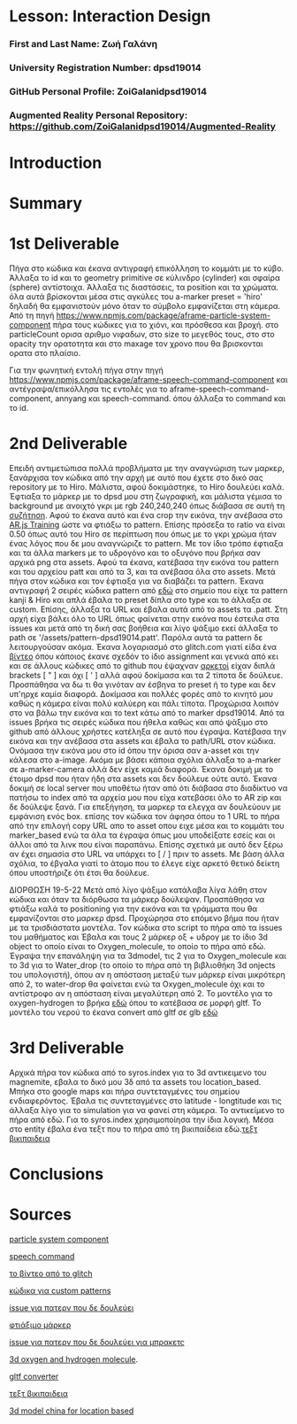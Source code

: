 # Lesson: Interaction Design

### First and Last Name: Ζωή Γαλάνη
### University Registration Number: dpsd19014
### GitHub Personal Profile: ZoiGalanidpsd19014
### Augmented Reality Personal Repository: https://github.com/ZoiGalanidpsd19014/Augmented-Reality

# Introduction

# Summary


# 1st Deliverable

Πήγα στο κώδικα και έκανα αντιγραφή επικόλληση το κομμάτι με το κύβο. Άλλαξα το id και το geometry primitive σε κύλινδρο (cylinder) και σφαίρα (sphere) αντίστοιχα. Άλλαξα τις διαστάσεις, τα position και τα χρώματα. όλα αυτά βρίσκονται μέσα στις αγκύλες του a-marker preset = 'hiro' δηλαδή θα εμφανιστούν μόνο όταν το σύμβολο εμφανίζεται στη κάμερα. Από τη πηγή https://www.npmjs.com/package/aframe-particle-system-component πήρα τους κώδικες για το χιόνι, και πρόσθεσα και βροχή. στο particleCount ορισα αριθμο νιφαδων, στο size το μεγεθός τους, στο στο opacity την ορατοτητα και στο maxage τον χρονο που θα βρισκονται ορατα στο πλαίσιο.

Για την φωνητική εντολή πήγα στην πηγή https://www.npmjs.com/package/aframe-speech-command-component και αντέγραψα/επικόλλησα τις εντολές για το aframe-speech-command-component, annyang και speech-command.
  όπου άλλαξα το command και το id.


# 2nd Deliverable

Eπειδή αντιμετώπισα πολλά προβλήματα με την αναγνώριση των μαρκερ, ξανάρχισα τον κώδικα από την αρχή με αυτό που έχετε στο δικό σας repository με το Hiro. Μάλιστα, αφού δοκιμάστηκε, το Hiro δουλεύει καλά. Έφτιαξα το μάρκερ με το dpsd μου στη ζωγραφική, και μάλιστα γέμισα το background με ανοιχτό γκρι με rgb 240,240,240 όπως διάβασα σε αυτή τη <a href="https://github.com/jeromeetienne/AR.js/issues/164#issuecomment-328830663">συζήτηση</a>. Αφού το έκανα αυτό και ένα crop την εικόνα, την ανέβασα στο  <a href="https://jeromeetienne.github.io/AR.js/three.js/examples/marker-training/examples/generator.html">AR.js Training</a> ώστε να φτιάξω το pattern. Επίσης πρόσεξα το ratio να είναι 0.50 όπως αυτό του Hiro σε περίπτωση που όπως με το γκρι χρώμα ήταν ένας λόγος που δε μου αναγνώριζε το pattern. Με τον ίδιο τρόπο έφτιαξα και τα άλλα markers με το υδρογόνο και το οξυγόνο που βρήκα σαν αρχικά png στα assets. Αφού τα έκανα, κατέβασα την εικόνα του pattern και του αρχείου patt και από τα 3, και τα ανέβασα όλα στο assets. Μετά πήγα στον κώδικα και τον έφτιαξα για να διαβάζει τα pattern. Έκανα αντιγραφή 2 σειρές κώδικα pattern από  <a href="https://aframe.io/blog/arjs/">εδώ</a> στο σημείο που είχε τα pattern kanji & Hiro και απλά έβαλα το preset δίπλα στο type και το άλλαξα σε custom. Επίσης, άλλαξα τα URL και έβαλα αυτά από το assets τα .patt. Στη αρχή είχα βάλει όλο το URL όπως φαίνεται στην εικόνα που έστειλα στα issues και μετά από τη δική σας βοήθεια και λίγο ψάξιμο εκεί άλλαξα το path σε '/assets/pattern-dpsd19014.patt'. Παρόλα αυτά τα pattern δε λειτουργούσαν ακόμα. Έκανα λογαριασμό στο glitch.com γιατί είδα ένα <a href="https://www.youtube.com/watch?v=xXJ5KDMlcJQ">βίντεο</a> όπου κάποιος έκανε σχεδόν το ίδιο assignment 
 και γενικά από κει και σε άλλους κώδικες από το github που έψαχναν <a href="https://github.com/jeromeetienne/AR.js/issues/164#issuecomment-332065686">αρκετοί</a> είχαν διπλά brackets [ " ] και όχι [ ' ] αλλά αφού δοκίμασα και τα 2 τίποτα δε δούλευε. Προσπάθησα να δω τι θα γινόταν αν έσβηνα το preset ή το type και δεν υπ'ηρχε καμία διαφορά. Δοκίμασα και πολλές φορές από το κινητό μου καθώς η κάμερα είναι πολύ καλύερη και πάλι τίποτα. Προχώρισα λοιπόν στο να βάλω την εικόνα και το text κάτω από το marker dpsd19014. Από τα issues βρήκα τις σειρές κώδικα που ήθελα καθώς και από ψάξιμο στο github από άλλους χρήστες κατέληξα σε αυτό που έγραψα. Κατέβασα την εικόνα και την ανέβασα στα assets και έβαλα το path/URL στον κώδικα. Ονόμασα την εικόνα μου στο id όπου την όρισα σαν a-asset και την κάλεσα στο a-image. Ακόμα με βάσει κάποια σχόλια άλλαξα το a-marker σε a-marker-camera αλλά δεν είχε καμιά διαφορά. Έκανα δοκιμή με το έτοιμο dpsd που ήταν ήδη στα assets και δεν δούλευε ούτε αυτό. Έκανα δοκιμή σε local server που υποθέτω ήταν από ότι διάβασα στο διαδίκτυο να πατήσω το index από τα αρχεία μου που είχα κατεβάσει όλο το AR zip και δε δούλεψε ξανά. Για επεξήγηση, τα μαρκερ τα ελεγχα αν δουλεύουν με εμφάνιση ενός box. επίσης τον κώδικα τον άφησα όπου το 1 URL το πήρα από την επιλογή copy URL απο το asset οπου ειχε μέσα και το κομμάτι του marker_based ενώ τα άλα τα έγραψα όπως μου υποδείξατε εσείς και οι άλλοι από τα λινκ που είναι παραπάνω. Επίσης σχετικά με αυτό δεν ξέρω αν έχει σημασία στο URL να υπάρχει το [ / ] πριν το assets. Με βάση άλλα σχόλια, το έβγαλα γιατί το άτομο που το έλεγε είχε αρκετό θετικό δείκτη όπου υποστήριζε ότι έτσι θα δούλευε. 
 
ΔΙΟΡΘΩΣΗ 19-5-22
Μετά από λίγο ψάξιμο κατάλαβα λίγα λάθη στον κώδικα και όταν τα διόρθωσα τα μάρκερ δούλεψαν. Προσπάθησα να φτιάξω καλά το positioning για την εικόνα και τα γράμματα που θα εμφανίζονται στο μαρκερ dpsd. Προχώρησα στο επόμενο βήμα που ήταν με τα τρισδιάστατα μοντέλα. Τον κώδικα στο script το πήρα από τα issues του μαθήματος και Έβαλα και τους 2 μάρκερ οξ + υδρογ με το ίδιο 3d object το οποίο είναι το Oxygen_molecule, το οποίο το πήρα από εδώ. Έγραψα την επανάληψη για τα 3dmodel, τις 2 για το Oxygen_molecule και το 3d για το Water_drop (το οποίο το πήρα από τη βιβλιοθήκη 3d onjects του υπολογιστή), όπου αν η απόσταση μεταξύ των μάρκερ είναι μικρότερη από 2, το water-drop θα φαίνεται ενώ τα Oxygen_molecule όχι και το αντίστροφο αν η απόσταση είναι μεγαλύτερη από 2. Το μοντέλο για το oxygen-hydrogen το βρήκα <a href="https://sketchfab.com/3d-models/oxygen-molecule-c536fd0a0b754fc4856ee7eb85ee0b63">εδώ</a> όπου το κατέβασα σε μορφή gltf. Το μοντέλο του νερού το έκανα convert από gltf σε glb <a href="https://anyconv.com/gltf-converter/">εδώ</a>




# 3rd Deliverable 

Αρχικά πήρα τον κώδικα από το syros.index για το 3d αντικειμενο του magnemite, εβαλα το δικό μου 3δ από τα assets του location_based. Μπήκα στο google maps και πήρα συντεταγμένες του σημείου ενδιαφερόντος. Έβαλα τις συντεταγμένες στο latitude - longtitude και τις άλλαξα λίγο για το simulation για να φανεί στη κάμερα. Το αντικείμενο το πήρα από εδώ. Για το syros.index χρησιμοποίησα την ίδια λογική. Μέσα στο entity έβαλα ένα τεξτ που το πήρα από τη βικιπαίδεια εδώ.<a href="https://el.wikipedia.org/wiki/%CE%94%CE%AE%CE%BC%CE%BF%CF%82_%CE%A3%CF%8D%CF%81%CE%BF%CF%85_
  _%CE%95%CF%81%CE%BC%CE%BF%CF%8D%CF%80%CE%BF%CE%BB%CE%B7%CF%82">τεξτ βικιπαιδεια</a>


# Conclusions


# Sources
<p><a href="https://www.npmjs.com/package/aframe-particle-system-component">particle system component</a></p>
<p><a href="https://www.npmjs.com/package/aframe-speech-command-component">speech command</a></p>
<p><a href="https://www.youtube.com/watch?v=xXJ5KDMlcJQ">το βίντεο από το glitch</a></p>
<p><a href="https://aframe.io/blog/arjs/">κώδικα για custom patterns</a></p>
<p><a href="https://github.com/jeromeetienne/AR.js/issues/164#issuecomment-328830663">issue για πατερν που δε δουλεύει</a></p>
<p><a href="https://jeromeetienne.github.io/AR.js/three.js/examples/marker-training/examples/generator.html">φτιάξιμο μάρκερ</a></p>
<p><a href="https://github.com/jeromeetienne/AR.js/issues/164#issuecomment-332065686">issue για πατερν που δε δουλεύει για μπρακετς</a></p>
<p><a href="https://sketchfab.com/3d-models/oxygen-molecule-c536fd0a0b754fc4856ee7eb85ee0b63">3d oxygen and hydrogen molecule</a>.<p>
<p><a href="https://anyconv.com/gltf-converter/">gltf converter</a><p>
<p><a href="https://el.wikipedia.org/wiki/%CE%94%CE%AE%CE%BC%CE%BF%CF%82_%CE%A3%CF%8D%CF%81%CE%BF%CF%85_
  _%CE%95%CF%81%CE%BC%CE%BF%CF%8D%CF%80%CE%BF%CE%BB%CE%B7%CF%82">τεξτ βικιπαιδεια</a><p>
<p><a href="https://www.turbosquid.com/3d-models/republic-china-flag-max-free/663944">3d model china for location based</a></p>
  
